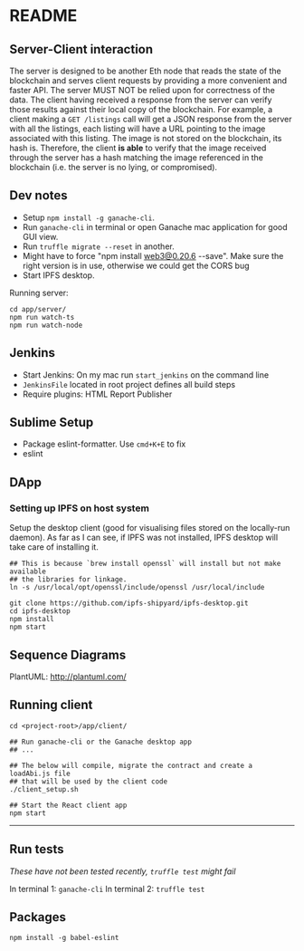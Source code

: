 # README


## Server-Client interaction

The server is designed to be another Eth node that reads the state of the blockchain and serves client requests by providing a more convenient and faster API. The server MUST NOT be relied upon for correctness of the data. The client having received a response from the server can verify those results against their local copy of the blockchain. For example, a client making a `GET /listings` call will get a JSON response from the server with all the listings, each listing will have a URL pointing to the image associated with this listing. The image is not stored on the blockchain, its hash is. Therefore, the client **is able** to verify that the image received through the server has a hash matching the image referenced in the blockchain (i.e. the server is no lying, or compromised).

## Dev notes

* Setup `npm install -g ganache-cli`.
* Run `ganache-cli` in terminal or open Ganache mac application for good GUI view.
* Run `truffle migrate --reset` in another.
* Might have to force "npm install web3@0.20.6 --save". Make sure the right version is in use,
otherwise we could get the CORS bug
* Start IPFS desktop.

Running server:

```
cd app/server/
npm run watch-ts
npm run watch-node
```

## Jenkins 

* Start Jenkins: On my mac run `start_jenkins` on the command line
* `JenkinsFile` located in root project defines all build steps
* Require plugins: HTML Report Publisher


## Sublime Setup

* Package eslint-formatter. Use `cmd+K+E` to fix 
* eslint

## DApp

### Setting up IPFS on host system

Setup the desktop client (good for visualising files stored on the locally-run daemon). As far as I can see, if IPFS was not installed, IPFS desktop will take care of installing it.

```
## This is because `brew install openssl` will install but not make available
## the libraries for linkage.
ln -s /usr/local/opt/openssl/include/openssl /usr/local/include

git clone https://github.com/ipfs-shipyard/ipfs-desktop.git
cd ipfs-desktop
npm install
npm start
```

## Sequence Diagrams 

PlantUML: http://plantuml.com/

## Running client

```
cd <project-root>/app/client/

## Run ganache-cli or the Ganache desktop app
## ...

## The below will compile, migrate the contract and create a loadAbi.js file
## that will be used by the client code
./client_setup.sh

## Start the React client app
npm start
```

---

## Run tests

_These have not been tested recently, `truffle test` might fail_

In terminal 1: `ganache-cli`
In terminal 2: `truffle test`


## Packages 

`npm install -g babel-eslint`
